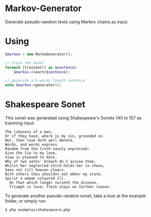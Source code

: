 Markov-Generator
===============

Generate pseudo-random texts using Markov chains as input.

# Using
```php
$markov = new MarkoGenerator();

// train the model
foreach (trainSet() as $sentence)
    $markov->learn($sentence);

// generate a 5-words length sentence
echo $markov->generate(5);
```

# Shakespeare Sonet
This sonet was generated using Shakespeare's Sonets 140 to 157 as trainning input.

    The likeness of a man,
    Or if they have, where is my sin, grounded on
    Not, then love doth well denote,
    Words, and words express
    Random from the truth vainly expressed:
    Give the lie to my love,
    View is pleased to dote.
    Why of two oaths' breach do I accuse thee,
    Whilst her neglected child holds her in chase,
    Sees not till heaven clears.
    With others thou shouldst not abhor my state.
    Spirit a woman coloured ill.
      On that which longer nurseth the disease,
      Triumph in love; flesh stays no farther reason.

To generate another pseudo-random sonet, take a look at the example folder, or simply run:
```sh
$ php examples/shakespeare.php
```
